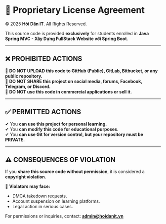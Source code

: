 # 🚨 Proprietary License Agreement

© 2025 **Hỏi Dân IT**. All Rights Reserved.  

This source code is provided **exclusively** for students enrolled in **Java Spring MVC - Xây Dựng FullStack Website với Spring Boot**.  

---

## ❌ PROHIBITED ACTIONS  
🚫 **DO NOT UPLOAD this code to GitHub (Public), GitLab, Bitbucket, or any public repository.**  
🚫 **DO NOT SHARE this project on social media, forums, Facebook, Telegram, or Discord.**  
🚫 **DO NOT use this code in commercial applications or sell it.**  

---

## ✅ PERMITTED ACTIONS  
✔ You **can use this project for personal learning.**  
✔ You **can modify this code for educational purposes.**  
✔ You **can use Git for version control, but your repository must be PRIVATE.**  

---

## ⚠️ CONSEQUENCES OF VIOLATION  
If you **share this source code without permission**, it is considered a **copyright violation**.  

📢 **Violators may face:**  
- DMCA takedown requests.  
- Account suspension on learning platforms.  
- Legal action in serious cases.  

For permissions or inquiries, contact: **admin@hoidanit.vn**  
